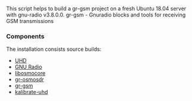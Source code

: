 This script helps to build a gr-gsm project on a fresh Ubuntu 18.04 server with gnu-radio v3.8.0.0.
gr-gsm - Gnuradio blocks and tools for receiving GSM transmissions 

### Components
The installation consists source builds:
- [UHD](http://uhd.ettus.com)
- [GNU Radio](https://gnuradio.org)
- [libosmocore](https://osmocom.org/projects/libosmocore/wiki/Libosmocore)
- [gr-osmosdr](https://osmocom.org/projects/gr-osmosdr/wiki)
- [gr-gsm](https://github.com/ptrkrysik/gr-gsm)
- [kalibrate-uhd](https://github.com/zimmerle/kalibrate-uhd)
